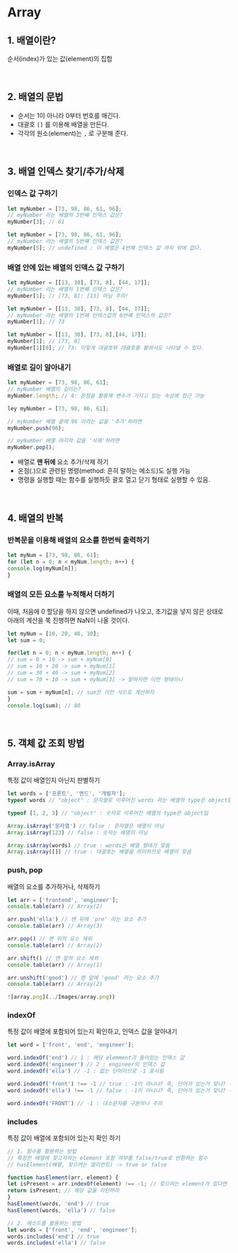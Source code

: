 # Array

## 1. 배열이란?

순서(index)가 있는 값(element)의 집합

<br/>

## 2. 배열의 문법

- 순서는 1이 아니라 0부터 번호를 매긴다.
- 대괄호 `[]` 를 이용해 배열을 만든다.
- 각각의 원소(element)는 `,` 로 구분해 준다.

<br/>

## 3. 배열 인덱스 찾기/추가/삭제

### 인덱스 값 구하기

```javascript
let myNumber = [73, 98, 86, 61, 96];
// myNumber 라는 배열의 3번째 인덱스 값은?
myNumber[3]; // 61

let myNumber = [73, 98, 86, 61, 96];
// myNumber 라는 배열의 5번째 인덱스 값은?
myNumber[5]; // undefined : 이 배열은 4번째 인덱스 값 까지 밖에 없다.
```

### 배열 안에 있는 배열의 인덱스 값 구하기

```javascript
let myNumber = [[13, 30], [73, 8], [44, 17]];
// myNumber 라는 배열의 1번째 인덱스 값은?
myNumber[1]; // [73, 8]: [13] 아님 주의!

let myNumber = [[13, 30], [73, 8], [44, 17]];
// myNumber 라는 배열의 1번째 인덱스값의 0번째 인덱스의 값은?
myNumber[1]; // 73

let myNumber = [[13, 30], [73, 8],[44, 17]]; 
myNumber[1]; // [73, 8]
myNumber[1][0]; // 73: 이렇게 대괄호와 대괄호를 붙여서도 나타낼 수 있다.
```

### 배열로 길이 알아내기

```javascript
let myNumber = [73, 98, 86, 61];
// myNumber 배열의 길이는?
myNumber.length; // 4: 온점을 활용해 변수가 가지고 있는 속성에 접근 가능
```

```javascript
ley myNumber = [73, 98, 86, 61];

// myNumber 배열 끝에 96 이라는 값을 '추가'하려면
myNumber.push(96); 

// myNumber 배열 마지막 값을 '삭제'하려면
myNumber.pop();
```

- 배열로 **맨 뒤에** 요소 추가/삭제 하기
- 온점(.)으로 관련된 명령(method: 흔히 말하는 메소드)도 실행 가능
- 명령을 실행할 때는 함수를 실행하듯 괄호 열고 닫기 형태로 실행할 수 있음.

<br/>

## 4. 배열의 반복

### 반복문을 이용해 배열의 요소를 한번씩 출력하기

```javascript
let myNum = [73, 98, 86, 61];
for (let n = 0; n < myNum.length; n++) {
console.log(myNum[n]);
}
```

### 배열의 모든 요소를 누적해서 더하기

이때, 처음에 0 할당을 하지 않으면 undefined가 나오고, 초기값을 넣지 않은 상태로 아래의 계산을 쭉 진행하면 NaN이 나올 것이다.

```javascript
let myNum = [10, 20, 40, 10];
let sum = 0; 

for(let n = 0; n < myNum.length; n++) {
// sum = 0 + 10 -> sum + myNum[0]
// sum = 10 + 20 -> sum + myNum[1]
// sum = 30 + 40 -> sum + myNum[2]
// sum = 70 + 10 -> sum + myNum[3] -> 말하자면 이런 형태이니

sum = sum + myNum[n]; // sum은 이런 식으로 계산하자
}
console.log(sum); // 80
```

<br/>

## 5. 객체 값 조회 방법

### Array.isArray

특정 값이 배열인지 아닌지 판별하기

```javascript
let words = ['프론트', '엔드', '개발자'];
typeof words // "object" : 문자열로 이루어진 words 라는 배열의 type은 object임

typeof [1, 2, 3] // "object" : 숫자로 이루어진 배열의 type은 object임

Array.isArray('문자열') // false : 문자열은 배열이 아님
Array.isArray(123) // false : 숫자는 배열이 아님

Array.isArray(words) // true : words은 배열 형태가 맞음
Array.isArray([]) // true : 대괄호는 배열을 의미하므로 배열이 맞음
```

### push, pop

배열의 요소를 추가하거나, 삭제하기

```javascript
let arr = ['frontend', 'engineer'];
console.table(arr) // Array(2)

arr.push('ella') // 맨 뒤에 'pre' 라는 요소 추가
console.table(arr) // Array(3)

arr.pop() // 맨 뒤의 요소 제외
console.table(arr) // Array(2)

arr.shift() // 맨 앞의 요소 제외
console.table(arr) // Array(1)

arr.unshift('good') // 맨 앞에 'good' 라는 요소 추가
console.table(arr) // Array(2)

![array.png](../Images/array.png))
```

### indexOf

특정 값이 배열에 포함되어 있는지 확인하고, 인덱스 값을 알아내기

```javascript
let word = ['front', 'end', 'engineer'];

word.indexOf('end') // 1 : 해당 elemment가 들어있는 인덱스 값
word.indexOf('engineer') // 2 : engineer의 인덱스 값
word.indexOf('ella') // -1 : 없는 단어이므로 -1 표시됨

word.indexOf('front') !== -1 // true : -1이 아니냐? 즉, 단어가 있는거 맞냐? -> 있다(true)
word.indexOf('ella') !== -1 // false : -1이 아니냐? 즉, 단어가 있는거 맞냐? -> 없다(false)

word.indexOf('FRONT') // -1 : 대소문자를 구분하니 주의
```

### includes

특정 값이 배열에 포함되어 있는지 확인 하기
  
```javascript
// 1. 함수를 활용하는 방법
// 특정한 배열에 찾고자하는 element 포함 여부를 false/true로 반환하는 함수
// hasElement(배열, 찾으려는 엘리먼트) -> true or false

function hasElement(arr, element) {
let isPresent = arr.indexOf(element) !== -1; // 찾으려는 element가 있다면 (= 없지 않다면)
return isPresent; // 해당 값을 리턴하라
}
hasElement(words, 'end') // true
hasElement(words, 'ella') // false

// 2. 메소드를 활용하는 방법
let words = ['front', 'end', 'engineer'];
words.includes('end') // true
words.includes('ella') // false
```
